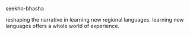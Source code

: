 seekho-bhasha

reshaping the narrative in learning new regional languages.
learning new languages offers a whole world of experience.
